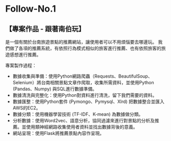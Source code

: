 # Follow-No.1
## 【專案作品 - 跟著南伯玩】
是一個有關於台南旅遊景點的推薦網站，讓使用者可以不用煩惱要去哪邊玩。
我們做了各項的推薦系統，有依照行為模式相似的旅客進行推薦、也有依照旅客的旅遊感想進行推薦。

專案製作過程：
- 數據收集與準備：使用Python網路爬蟲（Requests、BeautifulSoup、Selenium）將台南相關景點文章作爬取，收集所需資料，並使用Python (Pandas、Numpy) 與SQL進行數據準備。
- 數據清洗與完整化：使用Python對資料進行清洗，留下我們需要的資料。
- 數據匯整：使用Python套件 (Pymongo、Pymysql、Xlrd) 把數據整合並匯入AWS的EC2。
- 數據分類：使用機器學習技術 (TF-IDF、K-mean) 為數據做分類。
- 分析數據：使用Word2vec、語意分析，協同過濾來進行對景點的分析及推薦。並使用類神經網路收集使用者資料並找出數據背後的意義。
- 網站呈現：使用Flask將推薦景點內容作呈現。
